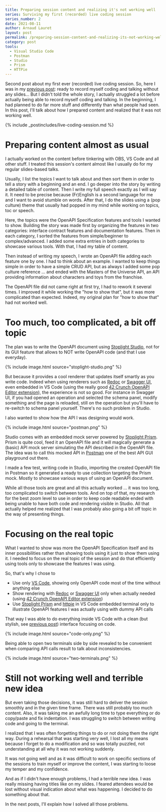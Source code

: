 ```yaml
---
title: Preparing session content and realizing it's not working well
series: Surviving my first (recorded) live coding session
series_number: 2
date: 2021-08-11
author: Arnaud Lauret
layout: post
permalink: /preparing-session-content-and-realizing-its-not-working-well/
category: post
tools:
  - Visual Studio Code
  - Postman
  - Studio
  - Prism
  - HTTPie
---
```


Second post about my first ever (recorded) live coding session.
So, here I was in my [previous post](/setting-up-everything-to-record-myself-coding-and-talking/): ready to record myself coding and talking without any slides...
But I didn't told the whole story, I actually struggled a lot before actually being able to record myself coding and talking.
In the beginning, I had planned to do far more stuff and differently than what people had seen.
In this post, I'll talk about how I prepared content and realized that it was not working well.
<!--more-->

{% include _postincludes/live-coding-session.md %}

# Preparing content almost as usual

I actually worked on the content before tinkering with OBS, VS Code and all other stuff.
I treated this session's content almost like I usually do for my regular slides-based talks.

Usually, I list the topics I want to talk about and then sort them in order to tell a story with a beginning and an end.
I go deeper into the story by writing a detailed table of content.
Then I write my full speech exactly as I will say it.
It need to be precise because (Fr)English is a second language for me and I want to avoid stumble on words.
After that, I do the slides using a (pop culture) theme that usually had popped in my mind while working on topics, toc or speech.

Here, the topics were the OpenAPI Specification features and tools I wanted to show.
Building the story was made first by organizing the features in two categories: interface contract features and documentation features.
Then in each category, I sorted the features from simple/beginner to complex/advanced.
I added some extra entries in both categories to showcase various tools. 
With that, I had my table of content.

Then instead of writing my speech, I wrote an OpenAPI file adding each feature one by one.
I had to think about an example. 
I wanted to keep things simple in order to have a simple CRUD API, but as always I added some pop culture reference ... and ended with the Masters of the Universe API, an API providing information about characters and toys from the franchise.

The OpenAPI file did not came right at first try, I had to rework it several times.
I improved it while working the "how to show that", but it was more complicated than expected.
Indeed, my original plan for "how to show that" had not worked well.

# Too much, too complicated, a bit off topic

The plan was to write the OpenAPI document using [Stoplight Studio](https://stoplight.io/studio/), not for its GUI feature that allows to NOT write OpenAPI code (and that I use everyday).

{% include image.html source="stoplight-studio.png" %}

But because it provides a cool renderer that updates itself smartly as you write code.
Indeed when using renderers such as [Redoc](https://github.com/Redocly/redoc) or [Swagger UI](https://github.com/swagger-api/swagger-ui), even embedded in VS Code (using the really good [42 Crunch OpenAPI Editor extension](https://marketplace.visualstudio.com/items?itemName=42Crunch.vscode-openapi)), the experience is not so good.
For instance in Swagger UI, if you had opened an operation and selected the schema panel, modify something and the page is reloaded, still on the operation but you'll have to re-switch to schema panel yourself.
There's no such problem in Studio.

I also wanted to show how the API I was designing would work.

{% include image.html source="postman.png" %}

Studio comes with an embedded mock server powered by [Stoplight Prism](https://stoplight.io/open-source/prism/).
Prism is quite cool, feed it an OpenAPI file and it will magically generate a (basic) API mock server simulating the API described in the OpenAPI file.
The idea was to call this mocked API in [Postman](https://www.postman.com/) one of the best API GUI playground out there.

I made a few test, writing code in Studio, importing the created OpenAPI file in Postman so it generated a ready to use collection targeting the Prism mock.
Mostly to showcase various ways of using an OpenAPI document.

While all those tools are great and all this actually worked ... it was too long, too complicated to switch between tools.
And on top of that, my research for the best zoom level to use in order to keep code readable ended with being unable to have both code and rendering visible in Studio.
All that actually helped me realized that I was probably also going a bit off topic in the way of presenting things.

# Focusing on the real topic

What I wanted to show was more the OpenAPI Specification itself and its inner possibilities rather than showing tools using it just to show them using it.
I needed to focus on the real topic of the session and do that efficiently using tools only to showcase the features I was using.

So, that's why I chose to

- Use only [VS Code](https://code.visualstudio.com/), showing only OpenAPI code most of the time without anything else
- Show rendering with [Redoc](https://github.com/Redocly/redoc) or [Swagger UI](https://github.com/swagger-api/swagger-ui) only when actually needed (using [42 Crunch OpenAPI Editor extension](https://marketplace.visualstudio.com/items?itemName=42Crunch.vscode-openapi))
- Use [Stoplight Prism](https://stoplight.io/open-source/prism/) and [httpie](https://httpie.io/) in VS Code embedded terminal only to illustrate OpenAPI features I was actually using with dummy API calls

That way I was able to do everything inside VS Code with a clean (but stylish, see [previous post](/setting-up-everything-to-record-myself-coding-and-talking/)) interface focusing on code.

{% include image.html source="code-only.png" %}

Being able to open two terminals side by side revealed to be convenient when comparing API calls result to talk about inconsistencies.

{% include image.html source="two-terminals.png" %}

# Still not working well and terrible new idea

But even taking those decisions, it was still hard to deliver the session smoothly and in the given time frame.
There was still probably too much content.
Also, it was taking me an awfully long time to type everything or do copy/paste and fix indentation.
I was struggling to switch between writing code and going to the terminal.

I realized that I was often forgetting things to do or not doing them the right way.
During a rehearsal that was starting very well, I lost all my means because I forget to do a modification and so was totally puzzled, not understanding at all why it was not working suddenly. 

It was not going well and as it was difficult to work on specific sections of the sessions to train myself or improve the content, I was starting to loose my temper and my confidence.

And as if I didn't have enough problems, I had a terrible new idea.
I was really missing having titles like on my slides.
I feared attendees would be lost without visual indication about what was happening.
I decided to do something about that.

In the next posts, I'll explain how I solved all those problems.